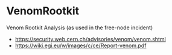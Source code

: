 # VenomRootkit
Venom Rootkit Analysis (as used in the free-node incident)

- https://security.web.cern.ch/advisories/venom/venom.shtml
- https://wiki.egi.eu/w/images/c/ce/Report-venom.pdf

